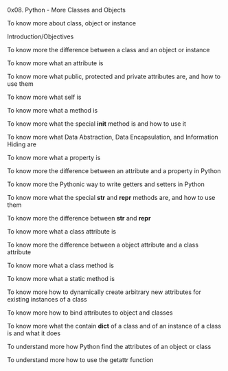 0x08. Python - More Classes and Objects

To know more about class, object or instance



Introduction/Objectives

To know more the difference between a class and an object or instance

To know more what an attribute is

To know more what public, protected and private attributes are, and how to use them

To know more what self is

To know more what a method is

To know more what the special __init__ method is and how to use it

To know more what Data Abstraction, Data Encapsulation, and Information Hiding are

To know more what a property is

To know more the difference between an attribute and a property in Python

To know more the Pythonic way to write getters and setters in Python

To know more what the special __str__ and __repr__ methods are, and how to use them

To know more the difference between __str__ and __repr__

To know more what a class attribute is

To know more the difference between a object attribute and a class attribute

To know more what a class method is

To know more what a static method is

To know more how to dynamically create arbitrary new attributes for existing instances of a class

To know more how to bind attributes to object and classes

To know more what the contain __dict__ of a class and of an instance of a class is and what it does

To understand more how Python find the attributes of an object or class

To understand more how to use the getattr function
